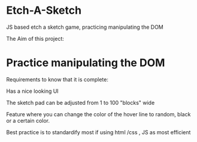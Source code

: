 # Etch-A-Sketch

JS based etch a sketch game, practicing manipulating the DOM

The Aim of this project:

# Practice manipulating the DOM

Requirements to know that it is complete:

Has a nice looking UI

The sketch pad can be adjusted from 1 to 100 "blocks" wide

Feature where you can change the color of the hover line to random, black or a certain color.

Best practice is to standardify most if using html /css , JS as most efficient
